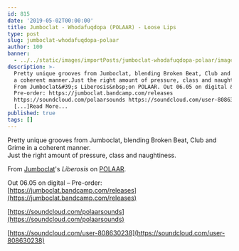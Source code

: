 ```yaml
---
id: 815
date: '2019-05-02T00:00:00'
title: Jumboclat - Whodafuqdopa (POLAAR) - Loose Lips
type: post
slug: jumboclat-whodafuqdopa-polaar
author: 100
banner:
  - ../../static/images/importPosts/jumboclat-whodafuqdopa-polaar/image815.jpeg
description: >-
  Pretty unique grooves from Jumboclat, blending Broken Beat, Club and Grime in
  a coherent manner.Just the right amount of pressure, class and naughtiness.
  From Jumboclat&#39;s Liberosis&nbsp;on POLAAR. Out 06.05 on digital &#8211;
  Pre-order: https://jumboclat.bandcamp.com/releases
  https://soundcloud.com/polaarsounds https://soundcloud.com/user-808630238
  [...]Read More...
published: true
tags: []
---
```

Pretty unique grooves from Jumboclat, blending Broken Beat, Club and Grime in a coherent manner.  
Just the right amount of pressure, class and naughtiness.

From [Jumboclat](https://jumboclat.bandcamp.com)'s _Liberosis_ on [POLAAR](https://www.polaarsounds.com/).

Out 06.05 on digital – Pre-order: [](https://jumboclat.bandcamp.com/releases)[https://jumboclat.bandcamp.com/releases](https://jumboclat.bandcamp.com/releases)

[https://soundcloud.com/polaarsounds](https://soundcloud.com/polaarsounds)

[https://soundcloud.com/user-808630238](https://soundcloud.com/user-808630238)